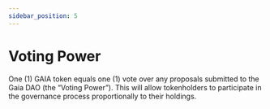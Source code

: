```yaml
---
sidebar_position: 5
---
```


# Voting Power 

One (1) GAIA token equals one (1) vote over any proposals submitted to the Gaia DAO (the “Voting Power”). This will allow tokenholders to participate in the governance process proportionally to their holdings.
